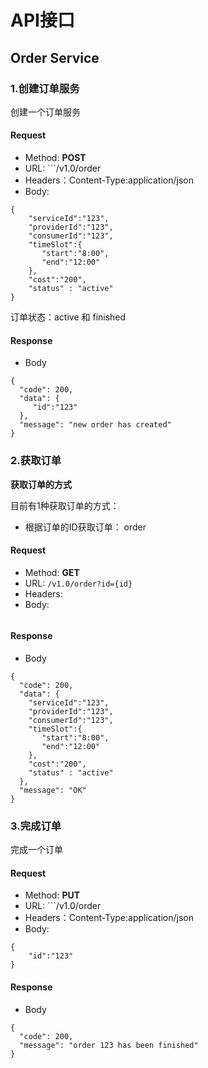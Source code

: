 # API接口

## Order Service

### 1.创建订单服务

创建一个订单服务

#### Request
- Method: **POST**
- URL:  ```/v1.0/order
- Headers：Content-Type:application/json
- Body:
```
{
    "serviceId":"123",
    "providerId":"123",
    "consumerId":"123",
    "timeSlot":{
       "start":"8:00",
       "end":"12:00"
    },
    "cost":"200",
    "status" : "active"
}
```

订单状态：active 和 finished

#### Response
- Body
```
{
  "code": 200,
  "data": {
     "id":"123"
  },
  "message": "new order has created"
}
```

### 2.获取订单

**获取订单的方式**

目前有1种获取订单的方式：
- 根据订单的ID获取订单： order

#### Request

- Method: **GET**
- URL: ```/v1.0/order?id={id}```
- Headers:
- Body:
```
```

#### Response
- Body
```
{
  "code": 200,
  "data": {
    "serviceId":"123",
    "providerId":"123",
    "consumerId":"123",
    "timeSlot":{
       "start":"8:00",
       "end":"12:00"
    },
    "cost":"200",
    "status" : "active"
  },
  "message": "OK"
}
```

### 3.完成订单

完成一个订单

#### Request
- Method: **PUT**
- URL:  ```/v1.0/order
- Headers：Content-Type:application/json
- Body:
```
{
    "id":"123"
}
```

#### Response
- Body
```
{
  "code": 200,
  "message": "order 123 has been finished"
}
```


